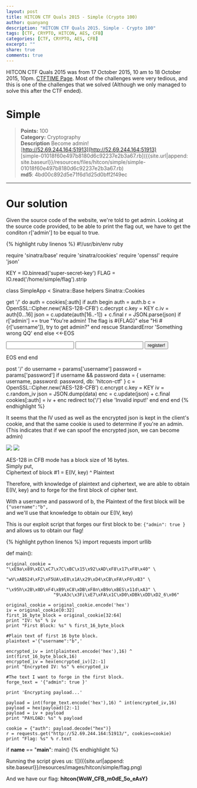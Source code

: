 ```yaml
---
layout: post
title: HITCON CTF Quals 2015 - Simple (Crypto 100)
author: quanyang
description: "HITCON CTF Quals 2015. Simple - Crypto 100"
tags: [CTF, CRYPTO, HITCON, AES, CFB]
categories: [CTF, CRYPTO, AES, CFB]
excerpt: ""
share: true
comments: true
--- 
```


HITCON CTF Quals 2015 was from 17 October 2015, 10 am to 18 October 2015, 10pm. [CTFTIME Page](https://ctftime.org/event/245). Most of the challenges were very tedious, and this is one of the challenges that we solved (Although we only managed to solve this after the CTF ended).

# Simple
>**Points:** 100  
**Category:** Cryptography  
**Description**
Become admin!  
[http://52.69.244.164:51913](http://52.69.244.164:51913)  
[simple-01018f60e497b8180d6c92237e2b3a67.rb]({{site.url|append: site.baseurl}}/resources/files/hitcon/simple/simple-01018f60e497b8180d6c92237e2b3a67.rb)  
**md5**: 4bd00c892d5e71f6d1d25d0bff2f49ec

---

# Our solution

Given the source code of the website, we're told to get admin. Looking at the source code provided, to be able to print the flag out, we have to get the conditon r['admin'] to be equal to true.

{% highlight ruby linenos %}
#!/usr/bin/env ruby

require 'sinatra/base'
require 'sinatra/cookies'
require 'openssl'
require 'json'

KEY = IO.binread('super-secret-key')
FLAG = IO.read('/home/simple/flag').strip

class SimpleApp < Sinatra::Base
  helpers Sinatra::Cookies

  get '/' do
    auth = cookies[:auth]
    if auth
      begin
        auth = auth.b
        c = OpenSSL::Cipher.new('AES-128-CFB')
        c.decrypt
        c.key = KEY
        c.iv = auth[0...16]
        json = c.update(auth[16..-1]) + c.final
        r = JSON.parse(json)
        if r['admin'] == true
          "You're admin! The flag is #{FLAG}"
        else
          "Hi #{r['username']}, try to get admin?"
        end
      rescue StandardError
        'Something wrong QQ'
      end
    else
      <<-EOS
<html><body><form action='/' method='POST'>
<input type='text' name='username'/>
<input type='password' name='password'/>
<button type='submit'>register!</button>
</form></body></html>
      EOS
    end
  end

  post '/' do
    username = params['username']
    password = params['password']
    if username && password
      data = {
        username: username,
        password: password,
        db: 'hitcon-ctf'
      }
      c = OpenSSL::Cipher.new('AES-128-CFB')
      c.encrypt
      c.key = KEY
      iv = c.random_iv
      json = JSON.dump(data)
      enc = c.update(json) + c.final
      cookies[:auth] = iv + enc
      redirect to('/')
    else
      'Invalid input!'
    end
  end
end
{% endhighlight %}

It seems that the IV used as well as the encrypted json is kept in the client's cookie, and that the same cookie is used to determine if you're an admin. (This indicates that if we can spoof the encrypted json, we can become admin)

![](https://upload.wikimedia.org/wikipedia/commons/thumb/9/9d/CFB_encryption.svg/1202px-CFB_encryption.svg.png)
![](https://upload.wikimedia.org/wikipedia/commons/thumb/5/57/CFB_decryption.svg/1202px-CFB_decryption.svg.png)

AES-128 in CFB mode has a block size of 16 bytes.  
Simply put,  
Ciphertext of block #1 = E(IV, key) ^ Plaintext

Therefore, with knowledge of plaintext and ciphertext, we are able to obtain E(IV, key) and to forge for the first block of cipher text.

With a username and password of b, the Plaintext of the first block will be  
`{"username":"b",`  
and we'll use that knowledge to obtain our E(IV, key)  

This is our exploit script that forges our first block to be:
`{"admin": true }`  
and allows us to obtain our flag!

{% highlight python linenos %}
import requests
import urllib

def main():

    original_cookie = "\xE9a\x89\xEC\xC7\x7C\xBC\x15\x92\xAD\xF8\x17\xF8\x40" \
                      "wV\xAB524\xF2\xF5UA\xE8\x1A\x29\xD4\xCB\xFA\xF6\xB3" \
                      "\x95h\x2B\x0D\xF4\xB9\xC8\xDB\xF8n\xB9o\xBES\x11d\xA3" \
                      "9\xA3c\x3Fi\xE7\xFA\x1C\xD0\xDBk\xDD\xD2_6\x06"

    original_cookie = original_cookie.encode('hex')
    iv = original_cookie[0:32]
    first_16_byte_block = original_cookie[32:64]
    print "IV: %s" % iv
    print "First Block: %s" % first_16_byte_block

    #Plain text of first 16 byte block.
    plaintext ='{"username":"b",'

    encrypted_iv = int(plaintext.encode('hex'),16) ^ int(first_16_byte_block,16)
    encrypted_iv = hex(encrypted_iv)[2:-1]
    print "Encrypted IV: %s" % encrypted_iv

    #The text I want to forge in the first block.
    forge_text = '{"admin": true }'

    print 'Encrypting payload...'

    payload = int(forge_text.encode('hex'),16) ^ int(encrypted_iv,16)
    payload = hex(payload)[2:-1]
    payload = iv + payload
    print "PAYLOAD: %s" % payload

    cookie = {"auth": payload.decode("hex")}
    r = requests.get("http://52.69.244.164:51913/", cookies=cookie)
    print "Flag: %s" % r.text

if __name__ == "__main__":
    main()
{% endhighlight %}

Running the script gives us:
![]({{site.url|append: site.baseurl}}/resources/images/hitcon/simple/flag.png)

And we have our flag: **hitcon{WoW_CFB_m0dE_5o_eAsY}**